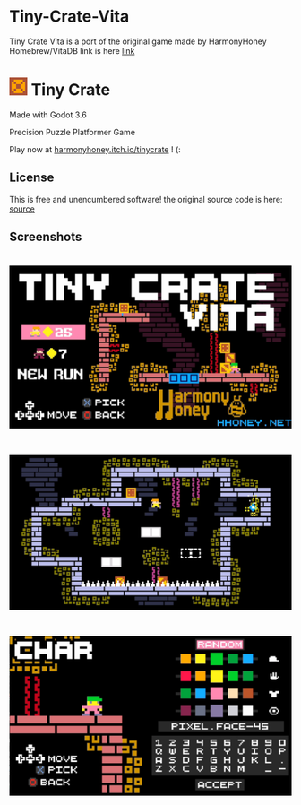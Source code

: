 # Tiny-Crate-Vita
Tiny Crate Vita is a port of the original game made by HarmonyHoney
<br>
Homebrew/VitaDB link is here [link](https://www.rinnegatamante.eu/vitadb/#/info/1235)
# ![icon](icon.png) Tiny Crate
Made with Godot 3.6

Precision Puzzle Platformer Game

Play now at [harmonyhoney.itch.io/tinycrate](https://harmonyhoney.itch.io/tinycrate) ! (:

## License
This is free and unencumbered software!
the original source code is here: [source](https://github.com/HarmonyHoney/tiny_crate/tree/master2)

## Screenshots
# ![image](ScreenShot_1.png)
# ![image](ScreenShot_2.png)
# ![image](ScreenShot_3.png)

